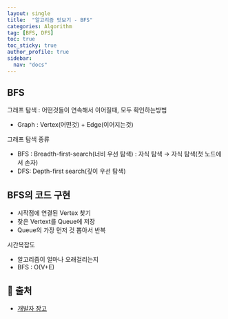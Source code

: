 ```yaml
---
layout: single
title:  "알고리즘 맛보기 - BFS"
categories: Algorithm
tag: [BFS, DFS]
toc: true
toc_sticky: true
author_profile: true
sidebar:
  nav: "docs"
---
```


## BFS

그래프 탐색 : 어떤것들이 연속해서 이어질때, 모두 확인하는방법

- Graph : Vertex(어떤것) + Edge(이어지는것)

그래프 탐색 종류



- BFS : Breadth-first-search(너비 우선 탐색) : 자식 탐색 → 자식 탐색(첫 노드에서 손자)
- DFS: Depth-first search(깊이 우선 탐색)

## BFS의 코드 구현
- 시작점에 연결된 Vertex 찾기
- 찾은 Vertext를 Queue에 저장
- Queue의 가장 먼저 것 뽑아서 반복

시간복잡도

- 알고리즘이 얼마나 오래걸리는지
- BFS : O(V+E)



## 📑 출처
 - [개발자 장고](https://www.youtube.com/watch?v=ansd5B27uJM)

